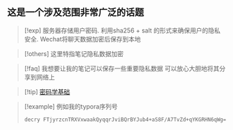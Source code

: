 
## 这是一个涉及范围非常广泛的话题 

>[!exp] 服务器存储用户密码. 
>利用sha256 + salt 的形式来确保用户的隐私安全. 
>Wechat将聊天数据加密后保存到本地

>[!others] 这里特指笔记隐私数据加密

>[!faq] 我想要让我的笔记可以保存一些重要隐私数据
>可以放心大胆地将其分享到网络上 

>[!tip] [密码学基础](密码学基础.md)
>

>[!example] 例如我的typora序列号 
>```powershell
>decry FTjyrzcnTRXVxwaakQyqqrJviBQrBYJub4+aS8F/A7TvZd+qYKGRHN6qWg== 
>```





